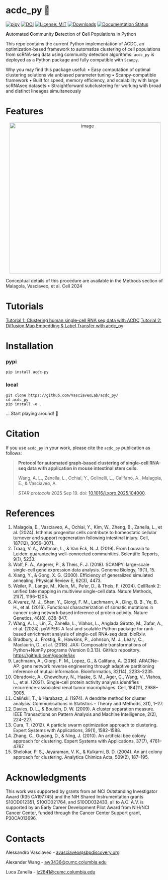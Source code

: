 # acdc_py 🤘
[![pipy](https://img.shields.io/pypi/v/acdc-py?color=informational)](https://pypi.org/project/acdc-py/1.1.3/)
[![DOI](https://zenodo.org/badge/DOI/10.5281/zenodo.15099170.svg)](https://doi.org/10.5281/zenodo.15099170)
[![License: MIT](https://img.shields.io/badge/License-MIT-yellow.svg)](https://opensource.org/licenses/MIT)
[![Downloads](https://static.pepy.tech/badge/acdc-py)](https://pepy.tech/project/acdc-py)
[![Documentation Status](https://readthedocs.org/projects/acdc/badge/?version=latest)](https://acdc.readthedocs.io/en/latest/?badge=latest)


**A**utomated **C**ommunity **D**etection of **C**ell Populations in Python  

This repo contains the current Python implementation of ACDC, an optimization-based framework to automatize clustering of cell populations from scRNA-seq data using community detection algorithms.
```acdc_py``` is deployed as a Python package and fully compatible with ```Scanpy```.

Why you may find this package useful:
• Easy computation of optimal clustering solutions via unbiased parameter tuning
• Scanpy-compatible framework
• Built for speed, memory efficiency, and scalability with large scRNAseq datasets
• Straightforward subclustering for working with broad and distinct lineages simultaneously 

# Features
<div align="center">
  <img width="480" alt="image" src="https://github.com/VasciaveoLab/acdc_py/assets/acdc_readme_features_2.jpg">
</div>

Conceptual details of this procedure are available in the Methods section of Malagola, Vasciaveo, et al. Cell 2024

# Tutorials
[Tutorial 1: Clustering human single-cell RNA seq data with ACDC](https://github.com/VasciaveoLab/acdc_py/blob/main/Tutorials/ACDC_ICS_Jupyter_Notebook_Tutorial.ipynb)
[Tutorial 2: Diffusion Map Embedding & Label Transfer with acdc_py](https://github.com/VasciaveoLab/acdc_py/blob/main/Tutorials/ACDC_Label_Transfer_Jupyter_Notebook_Tutorial.ipynb)

# Installation 
### pypi
```shell
pip install acdc-py
```
### local
```shell
git clone https://github.com/VasciaveoLab/acdc_py/
cd acdc_py
pip install -e .
```
... Start playing around! 🎸

# Citation
If you use ```acdc_py``` in your work, please cite the ```acdc_py``` publication as follows:

> **Protocol for automated graph-based clustering of single-cell RNA-seq data with application in mouse intestinal stem cells.**
>
> Wang, A. L., Zanella, L., Ochiai, Y., Golinelli, L., Califano, A., Malagola, E., & Vasciaveo, A.
>
> _STAR protocols_ 2025 Sep 19. doi: [10.1016/j.xpro.2025.104000](https://doi.org/10.1016/j.xpro.2025.104000).

# References
1. Malagola, E., Vasciaveo, A., Ochiai, Y., Kim, W., Zheng, B., Zanella, L., et al. (2024). Isthmus progenitor cells contribute to homeostatic cellular turnover and support regeneration following intestinal injury. Cell, 187(12), 3056–3071.
2. Traag, V. A., Waltman, L., & Van Eck, N. J. (2019). From Louvain to Leiden: guaranteeing well-connected communities. Scientific Reports, 9(1), 5233.
3. Wolf, F. A., Angerer, P., & Theis, F. J. (2018). SCANPY: large-scale single-cell gene expression data analysis. Genome Biology, 19(1), 15.
4. Xiang, Y., & Gong, X. G. (2000). Efficiency of generalized simulated annealing. Physical Review E, 62(3), 4473.
5. Weiler, P., Lange, M., Klein, M., Pe’er, D., & Theis, F. (2024). CellRank 2: unified fate mapping in multiview single-cell data. Nature Methods, 21(7), 1196–1205.
6. Alvarez, M. J., Shen, Y., Giorgi, F. M., Lachmann, A., Ding, B. B., Ye, B. H., et al. (2016). Functional characterization of somatic mutations in cancer using network-based inference of protein activity. Nature Genetics, 48(8), 838–847.
7. Wang, A. L., Lin, Z., Zanella, L., Vlahos, L., Anglada Girotto, M., Zafar, A., et al. (2024). pyVIPER: A fast and scalable Python package for rank-based enrichment analysis of single-cell RNA-seq data. bioRxiv.
8. Bradbury, J., Frostig, R., Hawkins, P., Johnson, M. J., Leary, C., Maclaurin, D., et al. (2018). JAX: Composable transformations of Python+NumPy programs (Version 0.3.13). GitHub repository. https://github.com/google/jax
9. Lachmann, A., Giorgi, F. M., Lopez, G., & Califano, A. (2016). ARACNe-AP: gene network reverse engineering through adaptive partitioning inference of mutual information. Bioinformatics, 32(14), 2233–2235.
10. Obradovic, A., Chowdhury, N., Haake, S. M., Ager, C., Wang, V., Vlahos, L., et al. (2021). Single-cell protein activity analysis identifies recurrence-associated renal tumor macrophages. Cell, 184(11), 2988–3005.
11. Caliński, T., & Harabasz, J. (1974). A dendrite method for cluster analysis. Communications in Statistics – Theory and Methods, 3(1), 1–27.
12. Davies, D. L., & Bouldin, D. W. (2009). A cluster separation measure. IEEE Transactions on Pattern Analysis and Machine Intelligence, 2(2), 224–227.
13. Cura, T. (2012). A particle swarm optimization approach to clustering. Expert Systems with Applications, 39(1), 1582–1588.
14. Zhang, C., Ouyang, D., & Ning, J. (2010). An artificial bee colony approach for clustering. Expert Systems with Applications, 37(7), 4761–4767.
15. Shelokar, P. S., Jayaraman, V. K., & Kulkarni, B. D. (2004). An ant colony approach for clustering. Analytica Chimica Acta, 509(2), 187–195.


# Acknowledgments
This work was supported by grants from an NCI Outstanding Investigator Award (R35 CA197745) and the NIH Shared Instrumentation grants S10OD012351, S10OD021764, and S10OD032433, all to A.C. A.V. is supported by an Early Career Development Pilot Award from NIH/NCI Cancer Center, funded through the Cancer Center Support grant, P30CA013696.

# Contacts

Alessandro Vasciaveo - avasciaveo@sbpdiscovery.org

Alexander Wang - aw3436@cumc.columbia.edu  

Luca Zanella - lz2841@cumc.columbia.edu  


